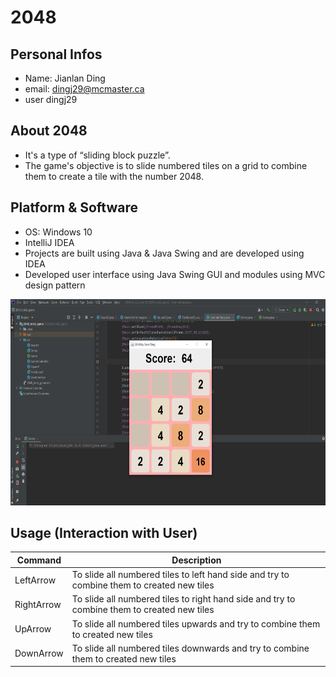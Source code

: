 # 2048

## Personal Infos
- Name: Jianlan Ding
- email: dingj29@mcmaster.ca
- user dingj29
## About 2048
- It's a type of “sliding block puzzle”.
- The game's objective is to slide numbered tiles on a grid to combine them to create a tile with the number 2048.


## Platform & Software
- OS: Windows 10
- IntelliJ IDEA
- Projects are built using Java & Java Swing and are developed using IDEA
- Developed user interface using Java Swing GUI and modules using  MVC design pattern
<img src="../images/2048.png" width="600" height="330">

## Usage (Interaction with User)
| Command  | Description  |
|---|---|
| LeftArrow | To slide all numbered tiles to left hand side and try to combine them to created new tiles |
| RightArrow  | To slide all numbered tiles to right hand side and try to combine them to created new tiles |
| UpArrow  | To slide all numbered tiles upwards and try to combine them to created new tiles |
| DownArrow  | To slide all numbered tiles downwards and try to combine them to created new tiles |

